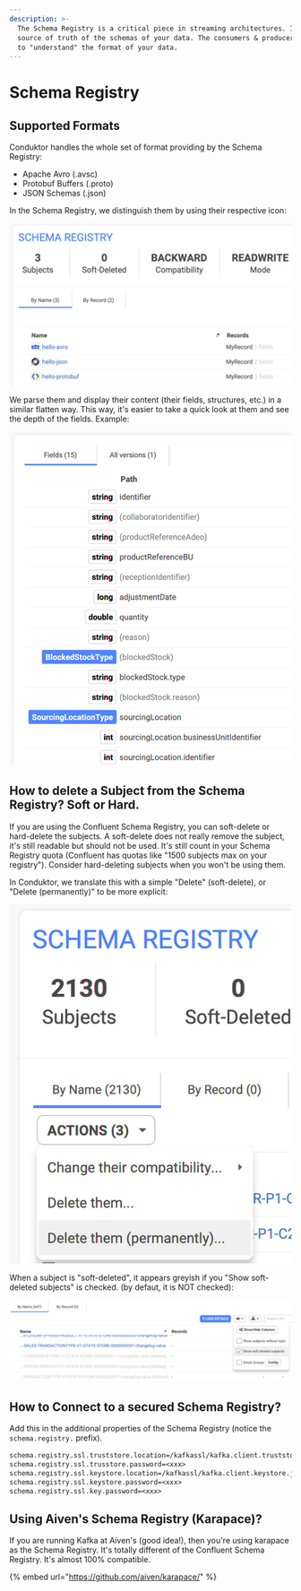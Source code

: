```yaml
---
description: >-
  The Schema Registry is a critical piece in streaming architectures. It is the
  source of truth of the schemas of your data. The consumers & producers need it
  to "understand" the format of your data.
---
```


# Schema Registry

## Supported Formats

Conduktor handles the whole set of format providing by the Schema Registry:

* Apache Avro \(.avsc\)
* Protobuf Buffers \(.proto\)
* JSON Schemas \(.json\)

In the Schema Registry, we distinguish them by using their respective icon:

![](../../.gitbook/assets/screenshot-2021-02-01-at-16.46.24.png)

We parse them and display their content \(their fields, structures, etc.\) in a similar flatten way. This way, it's easier to take a quick look at them and see the depth of the fields. Example:

![](../../.gitbook/assets/screenshot-2021-02-01-at-16.51.29.png)

## How to delete a Subject from the Schema Registry? Soft or Hard.

If you are using the Confluent Schema Registry, you can soft-delete or hard-delete the subjects. A soft-delete does not really remove the subject, it's still readable but should not be used. It's still count in your Schema Registry quota \(Confluent has quotas like "1500 subjects max on your registry"\). Consider hard-deleting subjects when you won't be using them.

In Conduktor, we translate this with a simple "Delete" \(soft-delete\), or "Delete \(permanently\)" to be more explicit:

![](../../.gitbook/assets/screenshot-2021-02-01-at-16.52.34.png)

When a subject is "soft-deleted", it appears greyish if you "Show soft-deleted subjects" is checked. \(by defaut, it is NOT checked\):

![](../../.gitbook/assets/screenshot-2021-02-01-at-16.55.40.png)



## How to Connect to a secured Schema Registry?

Add this in the additional properties of the Schema Registry \(notice the `schema.registry.` prefix\).

```text
schema.registry.ssl.truststore.location=/kafkassl/kafka.client.truststore.jks
schema.registry.ssl.trusstore.password=<xxx>
schema.registry.ssl.keystore.location=/kafkassl/kafka.client.keystore.jks
schema.registry.ssl.keystore.password=<xxx>
schema.registry.ssl.key.password=<xxx>
```

## Using Aiven's Schema Registry \(Karapace\)?

If you are running Kafka at Aiven's \(good idea!\), then you're using karapace as the Schema Registry. It's totally different of the Confluent Schema Registry. It's almost 100% compatible.

{% embed url="https://github.com/aiven/karapace/" %}







